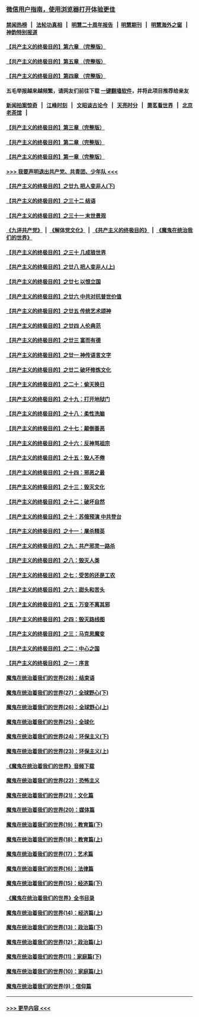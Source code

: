 ### [微信用户指南，使用浏览器打开体验更佳](https://github.com/gfw-breaker/banned-news1/blob/master/indexes/wechat-guide.md?t=0)
#### [禁闻热榜](热点新闻.md?t=0)  &nbsp;&nbsp;|&nbsp;&nbsp; [法轮功真相](https://github.com/gfw-breaker/truth/blob/master/README.md?t=0) &nbsp;&nbsp;|&nbsp;&nbsp; [明慧二十周年报告](https://github.com/gfw-breaker/mh-reports/blob/master/README.md?t=0) &nbsp;&nbsp;|&nbsp;&nbsp;[明慧期刊](https://github.com/gfw-breaker/mh-qikan) &nbsp;&nbsp;|&nbsp;&nbsp; [明慧海外之窗](https://github.com/gfw-breaker/mh-news/blob/master/README.md?t=0) &nbsp;&nbsp;|&nbsp;&nbsp; [神韵特别报道](https://github.com/gfw-breaker/mh-news/blob/master/shenyun.md?t=0)
#### [【共产主义的终极目的】第六章 （完整版）](../pages/nsc422/n11428913.md?t=02110022) 
#### [【共产主义的终极目的】第五章 （完整版）](../pages/nsc422/n11428912.md?t=02110022) 
#### [【共产主义的终极目的】第四章 （完整版）](../pages/nsc422/n11428907.md?t=02110022) 
#### 五毛举报越来越频繁，请网友们前往下载 [一键翻墙软件](https://github.com/gfw-breaker/ssr-accounts)，并将此项目推荐给亲友
#### [新闻拍案惊奇](https://github.com/gfw-breaker/banned-news1/blob/master/pages/link4.md) &nbsp;&nbsp;|&nbsp;&nbsp; [江峰时刻](https://github.com/gfw-breaker/banned-news1/blob/master/pages/link4.md) &nbsp;&nbsp;|&nbsp;&nbsp; [文昭谈古论今](https://github.com/gfw-breaker/banned-news1/blob/master/pages/link4.md) &nbsp;&nbsp;|&nbsp;&nbsp; [天亮时分](https://github.com/gfw-breaker/banned-news1/blob/master/pages/link4.md) &nbsp;&nbsp;|&nbsp;&nbsp; [萧茗看世界](https://github.com/gfw-breaker/banned-news1/blob/master/pages/link4.md) &nbsp;&nbsp;|&nbsp;&nbsp; [北京老茶馆](https://github.com/gfw-breaker/banned-news1/blob/master/pages/link4.md) &nbsp;&nbsp;|&nbsp;&nbsp; 
#### [【共产主义的终极目的】第三章（完整版）](../pages/nsc422/n11428848.md?t=02110022) 
#### [【共产主义的终极目的】第二章（完整版）](../pages/nsc422/n11428831.md?t=02110022) 
#### [【共产主义的终极目的】第一章（完整版）](../pages/nsc422/n11417651.md?t=02110022) 
#### [>>> 我要声明退出共产党、共青团、少年队 <<<](https://github.com/begood0513/goodnews/blob/master/quit/letter.md) 
#### [【共产主义的终极目的】之廿九 把人变非人(下)](../pages/nsc422/n11344140.md?t=02110022) 
#### [【共产主义的终极目的】之三十二 结语](../pages/nsc422/n11360535.md?t=02110022) 
#### [【共产主义的终极目的】之三十一 末世景观](../pages/nsc422/n11351129.md?t=02110022) 
#### [《九评共产党》](https://github.com/begood0513/9ping.md/blob/master/README.md) &nbsp;|&nbsp; [《解体党文化》](../../../../jtdwh.md/blob/master/README.md)  &nbsp;|&nbsp; [《共产主义的终极目的》](../../../../gczydzjmd.md/blob/master/README.md) &nbsp;|&nbsp; [《魔鬼在统治我们的世界》](../../../../mgztzwmdsj.md/blob/master/README.md) 
#### [【共产主义的终极目的】之三十 几成狼世界](../pages/nsc422/n11348280.md?t=02110022) 
#### [【共产主义的终极目的】之廿八 把人变非人(上)](../pages/nsc422/n11340492.md?t=02110022) 
#### [【共产主义的终极目的】之廿七 以恨立国](../pages/nsc422/n11336944.md?t=02110022) 
#### [【共产主义的终极目的】之廿六 中共对抗普世价值](../pages/nsc422/n11324785.md?t=02110022) 
#### [【共产主义的终极目的】之廿五 传统艺术颂神](../pages/nsc422/n11296396.md?t=02110022) 
#### [【共产主义的终极目的】之廿四 人伦典范](../pages/nsc422/n11296397.md?t=02110022) 
#### [【共产主义的终极目的】之廿三 富而有德](../pages/nsc422/n11283598.md?t=02110022) 
#### [【共产主义的终极目的】之廿一 神传语言文字](../pages/nsc422/n11263265.md?t=02110022) 
#### [【共产主义的终极目的】之廿二 破坏修炼文化](../pages/nsc422/n11245728.md?t=02110022) 
#### [【共产主义的终极目的】之二十：偷天换日](../pages/nsc422/n11238846.md?t=02110022) 
#### [【共产主义的终极目的】之十九：打开地狱门](../pages/nsc422/n11206376.md?t=02110022) 
#### [【共产主义的终极目的】之十八：柔性洗脑](../pages/nsc422/n11199994.md?t=02110022) 
#### [【共产主义的终极目的】之十七：颠倒善恶](../pages/nsc422/n11179782.md?t=02110022) 
#### [【共产主义的终极目的】之十六：反神骂祖宗](../pages/nsc422/n11166798.md?t=02110022) 
#### [【共产主义的终极目的】之十五：毁人不倦](../pages/nsc422/n11166792.md?t=02110022) 
#### [【共产主义的终极目的】之十四：邪恶之最](../pages/nsc422/n11150249.md?t=02110022) 
#### [【共产主义的终极目的】之十三：毁灭文化](../pages/nsc422/n11135227.md?t=02110022) 
#### [【共产主义的终极目的】之十二：破坏自然](../pages/nsc422/n11135214.md?t=02110022) 
#### [【共产主义的终极目的】之十：苏俄预演 中共登台](../pages/nsc422/n11118424.md?t=02110022) 
#### [【共产主义的终极目的】之十一：屠杀精英](../pages/nsc422/n11118442.md?t=02110022) 
#### [【共产主义的终极目的】之九：共产邪灵一路杀](../pages/nsc422/n11114139.md?t=02110022) 
#### [【共产主义的终极目的】之八：毁灭人类](../pages/nsc422/n11108503.md?t=02110022) 
#### [【共产主义的终极目的】之七：受苦的还是工农](../pages/nsc422/n11101809.md?t=02110022) 
#### [【共产主义的终极目的】之六：甜头和苦头](../pages/nsc422/n11096971.md?t=02110022) 
#### [【共产主义的终极目的】之五：万变不离其邪](../pages/nsc422/n11091285.md?t=02110022) 
#### [【共产主义的终极目的】之四：毁灭路线图](../pages/nsc422/n11086284.md?t=02110022) 
#### [【共产主义的终极目的】之三：马克思魔变](../pages/nsc422/n11061941.md?t=02110022) 
#### [【共产主义的终极目的】之二：中心之国](../pages/nsc422/n11047728.md?t=02110022) 
#### [【共产主义的终极目的】之一：序言](../pages/nsc422/n11086077.md?t=02110022) 
#### [魔鬼在统治着我们的世界(28)：结束语](../pages/nsc422/n10936246.md?t=02110022) 
#### [魔鬼在统治着我们的世界(27)：全球野心(下)](../pages/nsc422/n10928319.md?t=02110022) 
#### [魔鬼在统治着我们的世界(26)：全球野心(上)](../pages/nsc422/n10900318.md?t=02110022) 
#### [魔鬼在统治着我们的世界(25)：全球化](../pages/nsc422/n10788205.md?t=02110022) 
#### [魔鬼在统治着我们的世界(24)：环保主义(下)](../pages/nsc422/n10695307.md?t=02110022) 
#### [魔鬼在统治着我们的世界(23)：环保主义(上)](../pages/nsc422/n10688613.md?t=02110022) 
#### [《魔鬼在统治着我们的世界》音频下载](../pages/nsc422/n10635553.md?t=02110022) 
#### [魔鬼在统治着我们的世界(22)：恐怖主义](../pages/nsc422/n10614727.md?t=02110022) 
#### [魔鬼在统治着我们的世界(21)：文化篇](../pages/nsc422/n10597706.md?t=02110022) 
#### [魔鬼在统治着我们的世界(20)：媒体篇](../pages/nsc422/n10586579.md?t=02110022) 
#### [魔鬼在统治着我们的世界(19)：教育篇(下)](../pages/nsc422/n10564808.md?t=02110022) 
#### [魔鬼在统治着我们的世界(18)：教育篇(上)](../pages/nsc422/n10526970.md?t=02110022) 
#### [魔鬼在统治着我们的世界(17)：艺术篇](../pages/nsc422/n10499093.md?t=02110022) 
#### [魔鬼在统治着我们的世界(16)：法律篇](../pages/nsc422/n10485969.md?t=02110022) 
#### [魔鬼在统治着我们的世界(15)：经济篇(下)](../pages/nsc422/n10469975.md?t=02110022) 
#### [《魔鬼在统治着我们的世界》全书目录](../pages/nsc422/n10464261.md?t=02110022) 
#### [魔鬼在统治着我们的世界(14)：经济篇(上)](../pages/nsc422/n10457370.md?t=02110022) 
#### [魔鬼在统治着我们的世界(13)：政治篇(下)](../pages/nsc422/n10448270.md?t=02110022) 
#### [魔鬼在统治着我们的世界(12)：政治篇(上)](../pages/nsc422/n10444576.md?t=02110022) 
#### [魔鬼在统治着我们的世界(11)：家庭篇(下)](../pages/nsc422/n10440961.md?t=02110022) 
#### [魔鬼在统治着我们的世界(10)：家庭篇(上)](../pages/nsc422/n10435448.md?t=02110022) 
#### [魔鬼在统治着我们的世界(9)：信仰篇](../pages/nsc422/n10432159.md?t=02110022) 

----
#### [ >>> 更早内容 <<< ](../indexes/nsc422-earlier.md)
